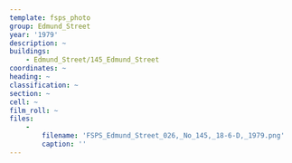```yaml
---
template: fsps_photo
group: Edmund_Street
year: '1979'
description: ~
buildings:
    - Edmund_Street/145_Edmund_Street
coordinates: ~
heading: ~
classification: ~
section: ~
cell: ~
film_roll: ~
files:
    -
        filename: 'FSPS_Edmund_Street_026,_No_145,_18-6-D,_1979.png'
        caption: ''
---
```

